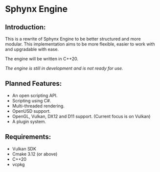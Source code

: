 # Sphynx Engine
## Introduction:
This is a rewrite of Sphynx Engine to be better structured and more modular.
This implementation aims to be more flexible, easier to work with and upgradable with ease. 

The engine will be written in C++20.

*The engine is still in development and is not ready for use.*
## Planned Features:
- An open scripting API.
- Scripting using C#.
- Multi-threaded rendering.
- OpenUSD support.
- OpenGL, Vulkan, DX12 and D11 support. (Current focus is on Vulkan)
- A plugin system.
## Requirements:
- Vulkan SDK
- Cmake 3.12 (or above)
- C++20
- vcpkg